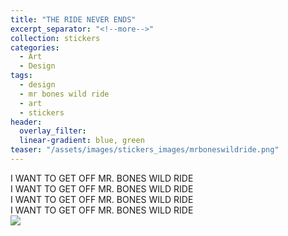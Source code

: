 ```yaml
---
title: "THE RIDE NEVER ENDS"
excerpt_separator: "<!--more-->"
collection: stickers
categories:
  - Art
  - Design
tags:
  - design
  - mr bones wild ride
  - art
  - stickers
header: 
  overlay_filter: 
  linear-gradient: blue, green
teaser: "/assets/images/stickers_images/mrboneswildride.png"
---
```

I WANT TO GET OFF MR. BONES WILD RIDE  
I WANT TO GET OFF MR. BONES WILD RIDE  
I WANT TO GET OFF MR. BONES WILD RIDE  
I WANT TO GET OFF MR. BONES WILD RIDE  
![](../assets/images/stickers_images/mrboneswildride)